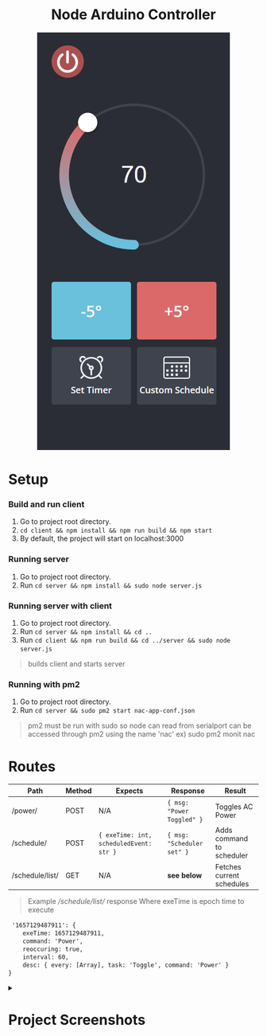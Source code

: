<h1 align="center">
    Node Arduino Controller
</h1>
<div align="center">
    <img src="https://raw.githubusercontent.com/taihelsel/NodeArduinoController/main/previewImgs/ac-control-1.PNG"/>
</div>

#  Setup

###  Build and run client
 1. Go to project root directory.
 2. `cd client && npm install && npm run build && npm start`
 3. By default, the project will start on localhost:3000

### Running server

 1. Go to project root directory.
 2. Run `cd server && npm install && sudo node server.js`  

### Running server with client

 1. Go to project root directory.
 2. Run `cd server && npm install && cd ..` 
 3. Run `cd client && npm run build && cd ../server && sudo node server.js` 
 > builds client and starts server

### Running with pm2
 1. Go to project root directory.
 2. Run `cd server && sudo pm2 start nac-app-conf.json` 
 > pm2 must be run with sudo so node can read from serialport
 > can be accessed through pm2 using the name 'nac' 
 > ex) sudo pm2 monit nac


# Routes
| Path|Method|Expects | Response| Result
| --- | --- | --- |---|---|
| /power/| POST | N/A |`{ msg:  "Power Toggled" }`| Toggles AC Power
| /schedule/| POST | `{ exeTime: int,  scheduledEvent: str }`| `{ msg:  "Scheduler set" }`| Adds command to scheduler
| /schedule/list/| GET| N/A | **see below** | Fetches current schedules

> Example */schedule/list/* response
> Where exeTime is epoch time to execute
```
 '1657129487911': {                                                                      
	exeTime: 1657129487911,          
	command: 'Power',
    reoccuring: true,                                                                     
    interval: 60,                                                                              
    desc: { every: [Array], task: 'Toggle', command: 'Power' }                               
} 
```

<details>
<summary> <h1>Project Screenshots</h1></summary>

### Set custom temps & Control unit power
![page1](https://raw.githubusercontent.com/taihelsel/NodeArduinoController/main/previewImgs/ac-control-4.PNG)
### Create custom schedules
![page2](https://raw.githubusercontent.com/taihelsel/NodeArduinoController/main/previewImgs/ac-control-2.PNG)
### Delete created schedules
![page3](https://raw.githubusercontent.com/taihelsel/NodeArduinoController/main/previewImgs/ac-control-3.PNG)
    
</details>